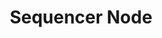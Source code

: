 ﻿---
title: "Sequencer Node"
toc: true
tag: developers
category: "Workflow"
menus: 
    nodeandlinks:
        icon: fa fa-link
        title: "Working with Sequencer" 
        identifier: nodesequencer
---

